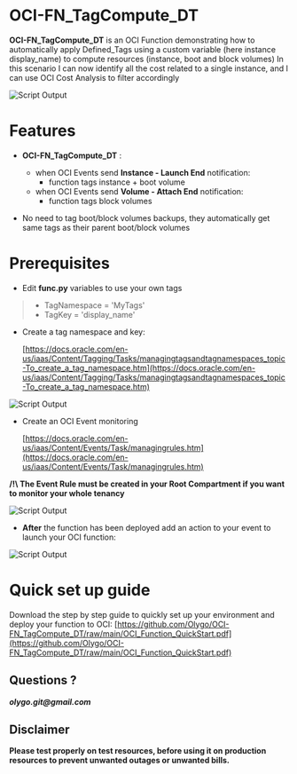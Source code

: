 # OCI-FN_TagCompute_DT

**OCI-FN_TagCompute_DT** is an OCI Function demonstrating how to automatically apply Defined_Tags using a custom variable (here instance display_name) to compute resources (instance, boot and block volumes)
In this scenario I can now identify all the cost related to a single instance, and I can use OCI Cost Analysis to filter accordingly

![Script Output](https://objectstorage.eu-frankfurt-1.oraclecloud.com/p/ArOLIb0vUtXvhlffPSXKqA1V7pkm4l_Ecrj7pqEXWJ6tL-BSGg41CWqsIEeUMOa9/n/olygo/b/git_images/o/OCI-FN_TagCompute_DT/CostAnalysis.png)

# Features 
- **OCI-FN_TagCompute_DT** :
	- when OCI Events send **Instance - Launch End** notification:
		- function tags instance + boot volume 
	- when OCI Events send **Volume - Attach End** notification:
		- function tags block volumes

- No need to tag boot/block volumes backups, they automatically get same tags as their parent boot/block volumes

# Prerequisites 
- Edit **func.py** variables to use your own tags
> 	- TagNamespace = 'MyTags'
> 	- TagKey = 'display_name'
	
- Create a tag namespace and key:

	[https://docs.oracle.com/en-us/iaas/Content/Tagging/Tasks/managingtagsandtagnamespaces_topic-To_create_a_tag_namespace.htm](https://docs.oracle.com/en-us/iaas/Content/Tagging/Tasks/managingtagsandtagnamespaces_topic-To_create_a_tag_namespace.htm) 

![Script Output](https://objectstorage.eu-frankfurt-1.oraclecloud.com/p/ArOLIb0vUtXvhlffPSXKqA1V7pkm4l_Ecrj7pqEXWJ6tL-BSGg41CWqsIEeUMOa9/n/olygo/b/git_images/o/OCI-FN_TagCompute_DT/TagNamespace.png)

- Create an OCI Event monitoring

	[https://docs.oracle.com/en-us/iaas/Content/Events/Task/managingrules.htm](https://docs.oracle.com/en-us/iaas/Content/Events/Task/managingrules.htm) 

**/!\ The Event Rule must be created in your Root Compartment if you want to monitor your whole tenancy**

![Script Output](https://objectstorage.eu-frankfurt-1.oraclecloud.com/p/ArOLIb0vUtXvhlffPSXKqA1V7pkm4l_Ecrj7pqEXWJ6tL-BSGg41CWqsIEeUMOa9/n/olygo/b/git_images/o/OCI-FN_TagCompute_DT/Events.png)

- **After** the function has been deployed add an action to your event to launch your OCI function:

![Script Output](https://objectstorage.eu-frankfurt-1.oraclecloud.com/p/ArOLIb0vUtXvhlffPSXKqA1V7pkm4l_Ecrj7pqEXWJ6tL-BSGg41CWqsIEeUMOa9/n/olygo/b/git_images/o/OCI-FN_TagCompute_DT/Event_Action.png)


# Quick set up guide 

Download the step by step guide to quickly set up your environment and deploy your function to OCI:
[https://github.com/Olygo/OCI-FN_TagCompute_DT/raw/main/OCI_Function_QuickStart.pdf](https://github.com/Olygo/OCI-FN_TagCompute_DT/raw/main/OCI_Function_QuickStart.pdf)

## Questions ?
**_olygo.git@gmail.com_**


## Disclaimer
**Please test properly on test resources, before using it on production resources to prevent unwanted outages or unwanted bills.**
